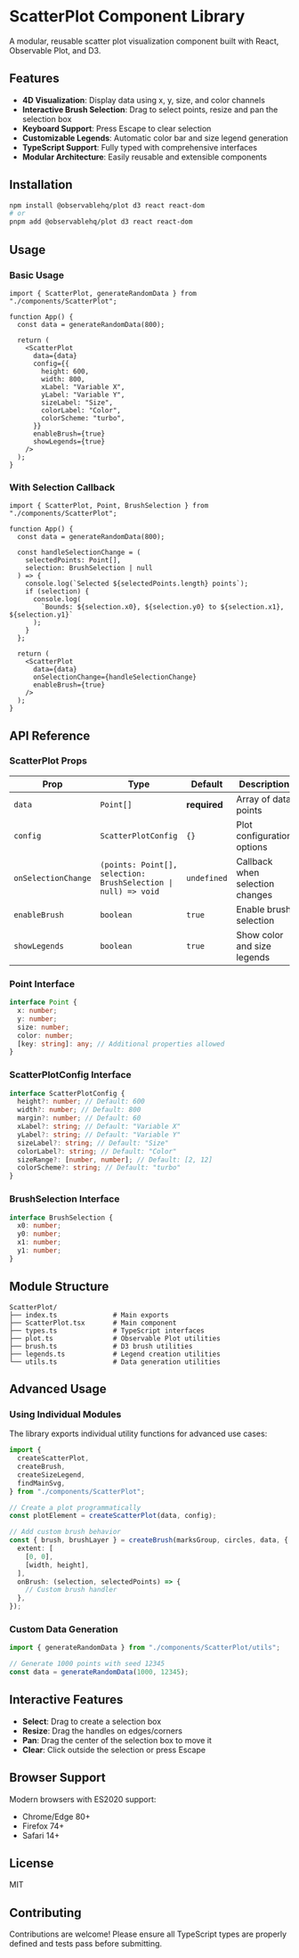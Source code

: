 # ScatterPlot Component Library

A modular, reusable scatter plot visualization component built with React, Observable Plot, and D3.

## Features

- **4D Visualization**: Display data using x, y, size, and color channels
- **Interactive Brush Selection**: Drag to select points, resize and pan the selection box
- **Keyboard Support**: Press Escape to clear selection
- **Customizable Legends**: Automatic color bar and size legend generation
- **TypeScript Support**: Fully typed with comprehensive interfaces
- **Modular Architecture**: Easily reusable and extensible components

## Installation

```bash
npm install @observablehq/plot d3 react react-dom
# or
pnpm add @observablehq/plot d3 react react-dom
```

## Usage

### Basic Usage

```tsx
import { ScatterPlot, generateRandomData } from "./components/ScatterPlot";

function App() {
  const data = generateRandomData(800);

  return (
    <ScatterPlot
      data={data}
      config={{
        height: 600,
        width: 800,
        xLabel: "Variable X",
        yLabel: "Variable Y",
        sizeLabel: "Size",
        colorLabel: "Color",
        colorScheme: "turbo",
      }}
      enableBrush={true}
      showLegends={true}
    />
  );
}
```

### With Selection Callback

```tsx
import { ScatterPlot, Point, BrushSelection } from "./components/ScatterPlot";

function App() {
  const data = generateRandomData(800);

  const handleSelectionChange = (
    selectedPoints: Point[],
    selection: BrushSelection | null
  ) => {
    console.log(`Selected ${selectedPoints.length} points`);
    if (selection) {
      console.log(
        `Bounds: ${selection.x0}, ${selection.y0} to ${selection.x1}, ${selection.y1}`
      );
    }
  };

  return (
    <ScatterPlot
      data={data}
      onSelectionChange={handleSelectionChange}
      enableBrush={true}
    />
  );
}
```

## API Reference

### ScatterPlot Props

| Prop                | Type                                                           | Default      | Description                     |
| ------------------- | -------------------------------------------------------------- | ------------ | ------------------------------- |
| `data`              | `Point[]`                                                      | **required** | Array of data points            |
| `config`            | `ScatterPlotConfig`                                            | `{}`         | Plot configuration options      |
| `onSelectionChange` | `(points: Point[], selection: BrushSelection \| null) => void` | `undefined`  | Callback when selection changes |
| `enableBrush`       | `boolean`                                                      | `true`       | Enable brush selection          |
| `showLegends`       | `boolean`                                                      | `true`       | Show color and size legends     |

### Point Interface

```typescript
interface Point {
  x: number;
  y: number;
  size: number;
  color: number;
  [key: string]: any; // Additional properties allowed
}
```

### ScatterPlotConfig Interface

```typescript
interface ScatterPlotConfig {
  height?: number; // Default: 600
  width?: number; // Default: 800
  margin?: number; // Default: 60
  xLabel?: string; // Default: "Variable X"
  yLabel?: string; // Default: "Variable Y"
  sizeLabel?: string; // Default: "Size"
  colorLabel?: string; // Default: "Color"
  sizeRange?: [number, number]; // Default: [2, 12]
  colorScheme?: string; // Default: "turbo"
}
```

### BrushSelection Interface

```typescript
interface BrushSelection {
  x0: number;
  y0: number;
  x1: number;
  y1: number;
}
```

## Module Structure

```
ScatterPlot/
├── index.ts              # Main exports
├── ScatterPlot.tsx       # Main component
├── types.ts              # TypeScript interfaces
├── plot.ts               # Observable Plot utilities
├── brush.ts              # D3 brush utilities
├── legends.ts            # Legend creation utilities
└── utils.ts              # Data generation utilities
```

## Advanced Usage

### Using Individual Modules

The library exports individual utility functions for advanced use cases:

```typescript
import {
  createScatterPlot,
  createBrush,
  createSizeLegend,
  findMainSvg,
} from "./components/ScatterPlot";

// Create a plot programmatically
const plotElement = createScatterPlot(data, config);

// Add custom brush behavior
const { brush, brushLayer } = createBrush(marksGroup, circles, data, {
  extent: [
    [0, 0],
    [width, height],
  ],
  onBrush: (selection, selectedPoints) => {
    // Custom brush handler
  },
});
```

### Custom Data Generation

```typescript
import { generateRandomData } from "./components/ScatterPlot/utils";

// Generate 1000 points with seed 12345
const data = generateRandomData(1000, 12345);
```

## Interactive Features

- **Select**: Drag to create a selection box
- **Resize**: Drag the handles on edges/corners
- **Pan**: Drag the center of the selection box to move it
- **Clear**: Click outside the selection or press Escape

## Browser Support

Modern browsers with ES2020 support:

- Chrome/Edge 80+
- Firefox 74+
- Safari 14+

## License

MIT

## Contributing

Contributions are welcome! Please ensure all TypeScript types are properly defined and tests pass before submitting.
